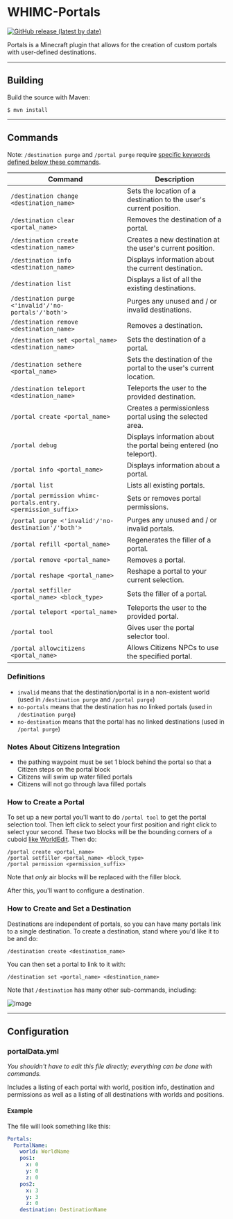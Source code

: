 # WHIMC-Portals
[![GitHub release (latest by date)](https://img.shields.io/github/v/release/whimc/Portals?label=download&logo=github)](https://github.com/whimc/Portals/releases/latest)

Portals is a Minecraft plugin that allows for the creation of custom portals with user-defined destinations.

---
## Building
Build the source with Maven:
```
$ mvn install
```

---
## Commands

Note: `/destination purge` and `/portal purge` require [specific keywords defined below these commands](#definitions).

| Command                                                      | Description                                                        |
|--------------------------------------------------------------|--------------------------------------------------------------------|
| `/destination change <destination_name>`                     | Sets the location of a destination to the user's current position. |
| `/destination clear <portal_name>`                           | Removes the destination of a portal.                               |
| `/destination create <destination_name>`                     | Creates a new destination at the user's current position.          |
| `/destination info <destination_name>`                       | Displays information about the current destination.                |
| `/destination list`                                          | Displays a list of all the existing destinations.                  |
| `/destination purge <'invalid'/'no-portals'/'both'>`         | Purges any unused and / or invalid destinations.                   |
| `/destination remove <destination_name>`                     | Removes a destination.                                             |
| `/destination set <portal_name> <destination_name>`          | Sets the destination of a portal.                                  |
| `/destination sethere <portal_name>`                         | Sets the destination of the portal to the user's current location. |
| `/destination teleport <destination_name>`                   | Teleports the user to the provided destination.                    |
| `/portal create <portal_name>`                               | Creates a permissionless portal using the selected area.           |
| `/portal debug`                                              | Displays information about the portal being entered (no teleport). |
| `/portal info <portal_name>`                                 | Displays information about a portal.                               |
| `/portal list`                                               | Lists all existing portals.                                        |
| `/portal permission whimc-portals.entry.<permission_suffix>` | Sets or removes portal permissions.                                |
| `/portal purge <'invalid'/'no-destination'/'both'>`          | Purges any unused and / or invalid portals.                        |
| `/portal refill <portal_name>`                               | Regenerates the filler of a portal.                                |
| `/portal remove <portal_name>`                               | Removes a portal.                                                  |
| `/portal reshape <portal_name>`                              | Reshape a portal to your current selection.                        |
| `/portal setfiller <portal_name> <block_type>`               | Sets the filler of a portal.                                       |
| `/portal teleport <portal_name>`                             | Teleports the user to the provided portal.                         |
| `/portal tool`                                               | Gives user the portal selector tool.                               |
| `/portal allowcitizens <portal_name>`                        | Allows Citizens NPCs to use the specified portal.                  |

### Definitions
- `invalid` means that the destination/portal is in a non-existent world (used in `/destination purge` and `/portal purge`)
- `no-portals` means that the destination has no linked portals (used in `/destination purge`)
- `no-destination` means that the portal has no linked destinations (used in `/portal purge`)

### Notes About Citizens Integration
- the pathing waypoint must be set 1 block behind the portal so that a Citizen steps on the portal block
- Citizens will swim up water filled portals
- Citizens will not go through lava filled portals

### How to Create a Portal

To set up a new portal you'll want to do `/portal tool` to get the portal selection tool. Then left click to select your first position and right click to select your second. These two blocks will be the bounding corners of a cuboid [like WorldEdit](https://worldedit.enginehub.org/en/latest/usage/regions/selections/). Then do:

```
/portal create <portal_name>
/portal setfiller <portal_name> <block_type>
/portal permission <permission_suffix>
````

Note that *only* air blocks will be replaced with the filler block.

After this, you'll want to configure a destination.

### How to Create and Set a Destination

Destinations are independent of portals, so you can have many portals link to a single destination. To create a destination, stand where you'd like it to be and do:

```
/destination create <destination_name>
````

You can then set a portal to link to it with:

```
/destination set <portal_name> <destination_name>
````

Note that `/destination` has many other sub-commands, including:

![image](https://user-images.githubusercontent.com/5846359/136828198-ab093daf-1b08-481e-a352-f391a269c497.png)

---
## Configuration

### portalData.yml

*You shouldn't have to edit this file directly; everything can be done with commands.*

Includes a listing of each portal with world, position info, destination and permissions as well as a listing of all destinations with worlds and positions.

#### Example
The file will look something like this:
```yaml
Portals:
  PortalName:
    world: WorldName
    pos1:
      x: 0
      y: 0
      z: 0
    pos2:
      x: 3
      y: 3
      z: 0
    destination: DestinationName
```